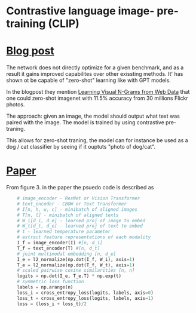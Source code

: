 # Contrastive language image- pre-training (CLIP) 

# [Blog post](https://openai.com/blog/clip/)
The network does not directly optimize for a given benchmark, and as a result it gains improved capabilites over other exissting methods. It' has shown ot be capable of "zero-shot" learning like with GPT models.

In the blogpost they mention [Learning Visual N-Grams from Web Data](https://openaccess.thecvf.com/content_ICCV_2017/papers/Li_Learning_Visual_N-Grams_ICCV_2017_paper.pdf) that one could zero-shot imagenet with 11.5% accuracy from 30 millions Flickr photos.

The approach: given an image, the model should output what text was paired with the image. The model is trained by using contrastive pre-traning.

This allows for zero-shot traning, the model can for instance be used as a dog / cat classifier by seeing if it ouptuts "photo of dog/cat".


# [Paper](https://arxiv.org/pdf/2103.00020.pdf)

From figure 3. in the paper the psuedo code is described as
```python
    # image_encoder - ResNet or Vision Transformer
    # text_encoder - CBOW or Text Transformer
    # I[n, h, w, c] - minibatch of aligned images
    # T[n, l] - minibatch of aligned texts
    # W_i[d_i, d_e] - learned proj of image to embed
    # W_t[d_t, d_e] - learned proj of text to embed
    # t - learned temperature parameter
    # extract feature representations of each modality
    I_f = image_encoder(I) #[n, d_i]
    T_f = text_encoder(T) #[n, d_t]
    # joint multimodal embedding [n, d_e]
    I_e = l2_normalize(np.dot(I_f, W_i), axis=1)
    T_e = l2_normalize(np.dot(T_f, W_t), axis=1)
    # scaled pairwise cosine similarities [n, n]
    logits = np.dot(I_e, T_e.T) * np.exp(t)
    # symmetric loss function
    labels = np.arange(n)
    loss_i = cross_entropy_loss(logits, labels, axis=0)
    loss_t = cross_entropy_loss(logits, labels, axis=1)
    loss = (loss_i + loss_t)/2
```
